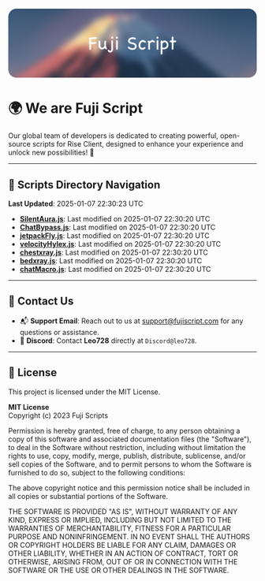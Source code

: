 ![Banner](.github/b.webp)

# 🌍 **We are Fuji Script**

Our global team of developers is dedicated to creating powerful, open-source scripts for Rise Client, designed to enhance your experience and unlock new possibilities! 🌟

---
<!-- SCRIPTS_NAVIGATION_START -->
## 📂 **Scripts Directory Navigation**

**Last Updated**: 2025-01-07 22:30:23 UTC

- **[SilentAura.js](scripts/SilentAura.js)**: Last modified on 2025-01-07 22:30:20 UTC
- **[ChatBypass.js](scripts/ChatBypass.js)**: Last modified on 2025-01-07 22:30:20 UTC
- **[jetpackFly.js](scripts/jetpackFly.js)**: Last modified on 2025-01-07 22:30:20 UTC
- **[velocityHylex.js](scripts/velocityHylex.js)**: Last modified on 2025-01-07 22:30:20 UTC
- **[chestxray.js](scripts/chestxray.js)**: Last modified on 2025-01-07 22:30:20 UTC
- **[bedxray.js](scripts/bedxray.js)**: Last modified on 2025-01-07 22:30:20 UTC
- **[chatMacro.js](scripts/chatMacro.js)**: Last modified on 2025-01-07 22:30:20 UTC

<!-- SCRIPTS_NAVIGATION_END -->

---

## 💬 **Contact Us**  
- 📬 **Support Email**: Reach out to us at [support@fujiscript.com](mailto:support@fujiscript.com) for any questions or assistance.  
- 💬 **Discord**: Contact **Leo728** directly at `Discord@leo728`.

---

## 📜 **License**

This project is licensed under the MIT License.  

**MIT License**  
Copyright (c) 2023 Fuji Scripts  

Permission is hereby granted, free of charge, to any person obtaining a copy of this software and associated documentation files (the "Software"), to deal in the Software without restriction, including without limitation the rights to use, copy, modify, merge, publish, distribute, sublicense, and/or sell copies of the Software, and to permit persons to whom the Software is furnished to do so, subject to the following conditions:  

The above copyright notice and this permission notice shall be included in all copies or substantial portions of the Software.  

THE SOFTWARE IS PROVIDED "AS IS", WITHOUT WARRANTY OF ANY KIND, EXPRESS OR IMPLIED, INCLUDING BUT NOT LIMITED TO THE WARRANTIES OF MERCHANTABILITY, FITNESS FOR A PARTICULAR PURPOSE AND NONINFRINGEMENT. IN NO EVENT SHALL THE AUTHORS OR COPYRIGHT HOLDERS BE LIABLE FOR ANY CLAIM, DAMAGES OR OTHER LIABILITY, WHETHER IN AN ACTION OF CONTRACT, TORT OR OTHERWISE, ARISING FROM, OUT OF OR IN CONNECTION WITH THE SOFTWARE OR THE USE OR OTHER DEALINGS IN THE SOFTWARE.  
